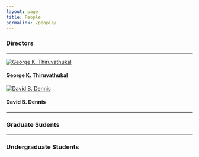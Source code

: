 ```yaml
---
layout: page
title: People
permalink: /people/
---
```


### Directors

---
<a href="https://github.com/gkthiruvathukal"
target="_blank"><img class = "rounded-circle" src="https://avatars0.githubusercontent.com/u/651504?s=400&v=4" 
alt="George K. Thiruvathukal"/></a>

#### George K. Thiruvathukal

<a href="https://github.com/dbdennis"
target="_blank"><img class = "rounded-circle" src="https://avatars1.githubusercontent.com/u/28762511?s=400&v=4" 
alt="David B. Dennis"/></a>

#### David B. Dennis

---
### Graduate Sudents

---

### Undergraduate Students

